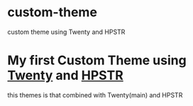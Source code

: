 # custom-theme
custom theme using Twenty and HPSTR

# My first Custom Theme using [Twenty](https://html5up.net/twenty) and [HPSTR](https://github.com/mmistakes/hpstr-jekyll-theme)
this themes is that combined with Twenty(main) and HPSTR
